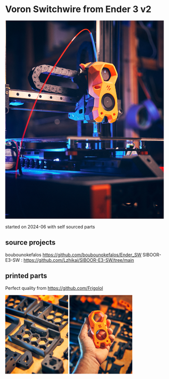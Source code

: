 # Voron Switchwire from Ender 3 v2

![printer_picture](https://github.com/albworkshop/e3v2-switchwire/blob/master/pictures/DSC04953.jpg?raw=true)


started on 2024-06 with self sourced parts

## source projects
boubounokefalos https://github.com/boubounokefalos/Ender_SW
SIBOOR-E3-SW : https://github.com/Lzhikai/SIBOOR-E3-SW/tree/main

## printed parts 
Perfect quality from https://github.com/Frigolol

<img src="https://github.com/albworkshop/e3v2-switchwire/blob/master/pictures/DSC04752%201.jpg?raw=true" width="200">
<img src="https://github.com/albworkshop/e3v2-switchwire/blob/master/pictures/DSC04749%201.jpg?raw=true" width="200">
